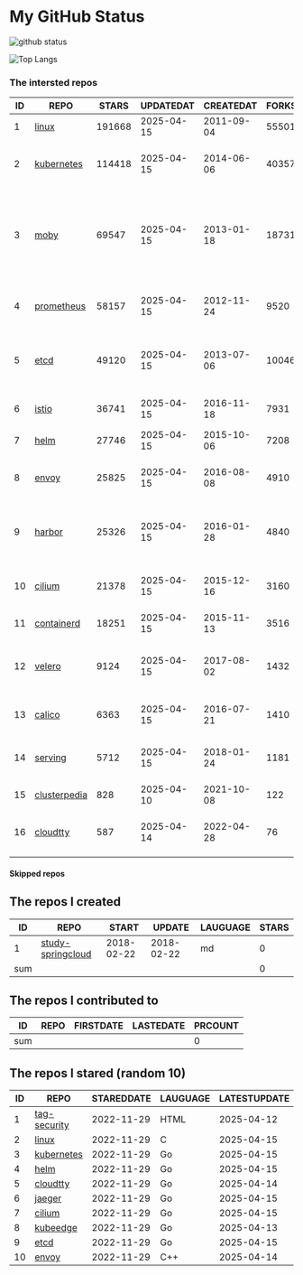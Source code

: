 # My GitHub Status

<img src="https://github-readme-stats-1.yihong0618.vercel.app/api?username=daoqingniu&show_icons=true&&&hide_title=true&count_private=true" alt="github status" />

![Top Langs](https://github-readme-stats-1.yihong0618.vercel.app/api/top-langs/?username=daoqingniu&layout=compact)

<!--START_SECTION:github_repos-->
### The intersted repos
| ID |                              REPO                               | STARS  | UPDATEDAT  | CREATEDAT  | FORKSCOUNT |                                                DESCRIPTIONS                                                |
|----|-----------------------------------------------------------------|--------|------------|------------|------------|------------------------------------------------------------------------------------------------------------|
|  1 | [linux](https://github.com/torvalds/linux)                      | 191668 | 2025-04-15 | 2011-09-04 |      55501 | Linux kernel source tree                                                                                   |
|  2 | [kubernetes](https://github.com/kubernetes/kubernetes)          | 114418 | 2025-04-15 | 2014-06-06 |      40357 | Production-Grade Container Scheduling and Management                                                       |
|  3 | [moby](https://github.com/moby/moby)                            |  69547 | 2025-04-15 | 2013-01-18 |      18731 | The Moby Project - a collaborative project for the container ecosystem to assemble container-based systems |
|  4 | [prometheus](https://github.com/prometheus/prometheus)          |  58157 | 2025-04-15 | 2012-11-24 |       9520 | The Prometheus monitoring system and time series database.                                                 |
|  5 | [etcd](https://github.com/etcd-io/etcd)                         |  49120 | 2025-04-15 | 2013-07-06 |      10046 | Distributed reliable key-value store for the most critical data of a distributed system                    |
|  6 | [istio](https://github.com/istio/istio)                         |  36741 | 2025-04-15 | 2016-11-18 |       7931 | Connect, secure, control, and observe services.                                                            |
|  7 | [helm](https://github.com/helm/helm)                            |  27746 | 2025-04-15 | 2015-10-06 |       7208 | The Kubernetes Package Manager                                                                             |
|  8 | [envoy](https://github.com/envoyproxy/envoy)                    |  25825 | 2025-04-15 | 2016-08-08 |       4910 | Cloud-native high-performance edge/middle/service proxy                                                    |
|  9 | [harbor](https://github.com/goharbor/harbor)                    |  25326 | 2025-04-15 | 2016-01-28 |       4840 | An open source trusted cloud native registry project that stores, signs, and scans content.                |
| 10 | [cilium](https://github.com/cilium/cilium)                      |  21378 | 2025-04-15 | 2015-12-16 |       3160 | eBPF-based Networking, Security, and Observability                                                         |
| 11 | [containerd](https://github.com/containerd/containerd)          |  18251 | 2025-04-15 | 2015-11-13 |       3516 | An open and reliable container runtime                                                                     |
| 12 | [velero](https://github.com/vmware-tanzu/velero)                |   9124 | 2025-04-15 | 2017-08-02 |       1432 | Backup and migrate Kubernetes applications and their persistent volumes                                    |
| 13 | [calico](https://github.com/projectcalico/calico)               |   6363 | 2025-04-15 | 2016-07-21 |       1410 | Cloud native networking and network security                                                               |
| 14 | [serving](https://github.com/knative/serving)                   |   5712 | 2025-04-15 | 2018-01-24 |       1181 | Kubernetes-based, scale-to-zero, request-driven compute                                                    |
| 15 | [clusterpedia](https://github.com/clusterpedia-io/clusterpedia) |    828 | 2025-04-10 | 2021-10-08 |        122 | The Encyclopedia of Kubernetes clusters                                                                    |
| 16 | [cloudtty](https://github.com/cloudtty/cloudtty)                |    587 | 2025-04-14 | 2022-04-28 |         76 | A Friendly Kubernetes CloudShell (Web Terminal) !                                                          |



#### Skipped repos
<!--END_SECTION:github_repos-->

<!--START_SECTION:my_github-->
## The repos I created
| ID  |                                 REPO                                 |   START    |   UPDATE   | LAUGUAGE | STARS |
|-----|----------------------------------------------------------------------|------------|------------|----------|-------|
|   1 | [study-springcloud](https://github.com/daoqingniu/study-springcloud) | 2018-02-22 | 2018-02-22 | md       |     0 |
| sum |                                                                      |            |            |          |     0 |

## The repos I contributed to
| ID  | REPO | FIRSTDATE | LASTEDATE | PRCOUNT |
|-----|------|-----------|-----------|---------|
| sum |      |           |           |       0 |

## The repos I stared (random 10)
| ID |                          REPO                          | STAREDDATE | LAUGUAGE | LATESTUPDATE |
|----|--------------------------------------------------------|------------|----------|--------------|
|  1 | [tag-security](https://github.com/cncf/tag-security)   | 2022-11-29 | HTML     | 2025-04-12   |
|  2 | [linux](https://github.com/torvalds/linux)             | 2022-11-29 | C        | 2025-04-15   |
|  3 | [kubernetes](https://github.com/kubernetes/kubernetes) | 2022-11-29 | Go       | 2025-04-15   |
|  4 | [helm](https://github.com/helm/helm)                   | 2022-11-29 | Go       | 2025-04-15   |
|  5 | [cloudtty](https://github.com/cloudtty/cloudtty)       | 2022-11-29 | Go       | 2025-04-14   |
|  6 | [jaeger](https://github.com/jaegertracing/jaeger)      | 2022-11-29 | Go       | 2025-04-15   |
|  7 | [cilium](https://github.com/cilium/cilium)             | 2022-11-29 | Go       | 2025-04-15   |
|  8 | [kubeedge](https://github.com/kubeedge/kubeedge)       | 2022-11-29 | Go       | 2025-04-13   |
|  9 | [etcd](https://github.com/etcd-io/etcd)                | 2022-11-29 | Go       | 2025-04-15   |
| 10 | [envoy](https://github.com/envoyproxy/envoy)           | 2022-11-29 | C++      | 2025-04-14   |

<!--END_SECTION:my_github-->
